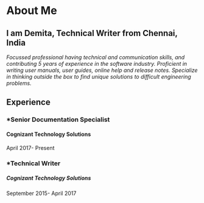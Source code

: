# About Me

## I am Demita, Technical Writer from Chennai, India

*Focussed professional having technical and communication skills, and contributing 5 years of experience in the software industry. Proficient in writing user manuals, user guides, online help and release notes. Specialize in thinking outside the box to find unique solutions to difficult engineering problems.*  


## Experience 
### *Senior Documentation Specialist
#### Cognizant Technology Solutions
April 2017- Present
 
### *Technical Writer
##### Cognizant Technology Solutions
September 2015- April 2017
